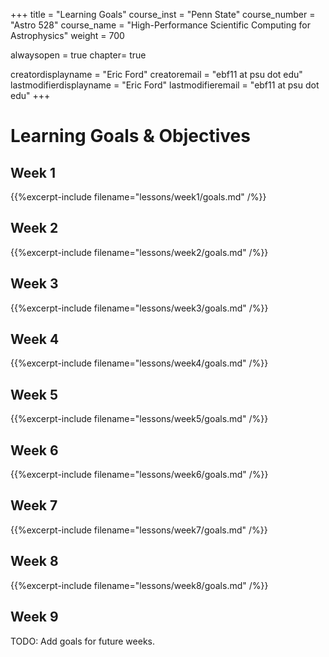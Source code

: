 +++
title = "Learning Goals"
course_inst = "Penn State"
course_number = "Astro 528"
course_name = "High-Performance Scientific Computing for Astrophysics"
weight = 700

alwaysopen = true
chapter= true

creatordisplayname = "Eric Ford"
creatoremail = "ebf11 at psu dot edu"
lastmodifierdisplayname = "Eric Ford"
lastmodifieremail = "ebf11 at psu dot edu"
+++

# Learning Goals & Objectives

## Week 1
{{%excerpt-include filename="lessons/week1/goals.md" /%}}

## Week 2
{{%excerpt-include filename="lessons/week2/goals.md" /%}}

## Week 3
{{%excerpt-include filename="lessons/week3/goals.md" /%}}

## Week 4
{{%excerpt-include filename="lessons/week4/goals.md" /%}}

## Week 5
{{%excerpt-include filename="lessons/week5/goals.md" /%}}

## Week 6
{{%excerpt-include filename="lessons/week6/goals.md" /%}}

## Week 7
{{%excerpt-include filename="lessons/week7/goals.md" /%}}

## Week 8
{{%excerpt-include filename="lessons/week8/goals.md" /%}}

## Week 9
TODO: Add goals for future weeks.
